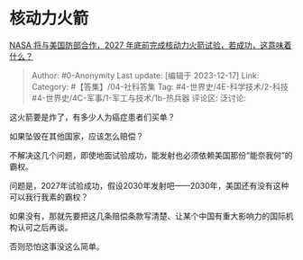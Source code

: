 # 核动力火箭
[NASA 将与美国防部合作，2027 年底前完成核动力火箭试验，若成功，这意味着什么？](https://www.zhihu.com/question/580562514/answer/3328766430)
> Author: #0-Anonymity
> Last update: [编辑于 2023-12-17]
> Link:
> Category: #【答集】/04-社科答集 
> Tag: #4-世界史/4E-科学技术/2-科技 #4-世界史/4C-军事/1-军工与技术/1b-热兵器 
> 评论区:
> 泛讨论:

这火箭要是炸了，有多少人为癌症患者们买单？

如果坠毁在其他国家，应该怎么赔偿？

不解决这几个问题，即使地面试验成功，能发射也必须依赖美国那份“能奈我何”的霸权。

问题是，2027年试验成功，假设2030年发射吧——2030年，美国还有没有这种可以我行我素的霸权？

如果没有，那就先要把这几条赔偿条款写清楚、让某个中国有重大影响力的国际机构认可之后再谈。

否则恐怕这事没这么简单。
